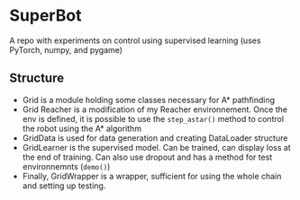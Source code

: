 # SuperBot
A repo with experiments on control using supervised learning (uses PyTorch, numpy, and pygame)


## Structure 

* Grid is a module holding some classes necessary for A* pathfinding 
* Grid Reacher is a modification of my Reacher environnement. Once the env is defined, it is possible to use the `step_astar()` method to control the robot using the A* algorithm 
* GridData is used for data generation and creating DataLoader structure 
* GridLearner is the supervised model. Can be trained, can display loss at the end of training. Can also use dropout and has a method for test environnemnts (`demo()`) 
* Finally, GridWrapper is a wrapper, sufficient for using the whole chain and setting up testing. 
